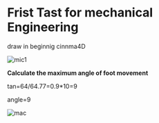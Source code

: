 # Frist Tast for mechanical Engineering 

draw in beginnig cinnma4D

 ![mic1](https://user-images.githubusercontent.com/81494917/183266313-a9a45809-2e77-4d59-a0a5-a77f0b7f0a51.PNG)
 
**Calculate the maximum angle of foot movement**

tan=64/64.77=0.9*10=9

angle=9


![mac](https://user-images.githubusercontent.com/81494917/183267487-0b724959-c3bd-4dbc-bb3a-ce375a446be9.jpeg)
